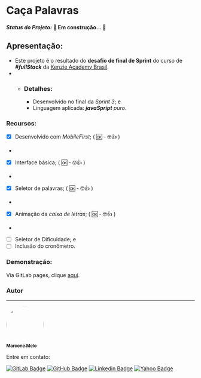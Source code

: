 # Caça Palavras

#### *Status do Projeto:* 🚧 **Em construção...**  🚧

## Apresentação:
* Este projeto é o resultado do **desafio de final de Sprint** do curso de ***#fullStack*** da [Kenzie Academy Brasil](https://kenzie.com.br/).
* * ### Detalhes: 
      * Desenvolvido no final da *Sprint 3*; e
      * Linguagem aplicada: ***javaSpript*** *puro*.

### Recursos:
- [x] Desenvolvido com *MobileFirst*; ( 🆗 - 🤓👍 )
- 
- [x] Interface básica; ( 🆗 - 🤓👍 )
- 
- [x] Seletor de palavras; ( 🆗 - 🤓👍 )
- 
- [x] Animação da *caixa de letras*; ( 🆗 - 🤓👍 )
- 
- [ ] Seletor de Dificuldade; e
- [ ] Inclusão do cronômetro.

### Demonstração:
Via GitLab pages, clique [aqui](https://marconemm.gitlab.io/huntwords-game).

### Autor
---

<a href="https://www.linkedin.com/in/marconemm/">
 <img style="border-radius: 50%;" src="https://avatars.githubusercontent.com/u/15804964?s=400&amp;u=60f45399d863c1410217fc6666bc628c43f554dd&amp;v=4" width="100px;" alt=""/>
 <br />
 <sub><b>Marcone Melo</b></sub></a>

Entre em contato:

[![GitLab Badge](https://img.shields.io/badge/-Marcone_Melo-black?style=plastic&logo=GitLab&logoColor=yellow&link=https://gitlab.com/marconemm)](https://gitlab.com/marconemm)
[![GitHub Badge](https://img.shields.io/badge/-Marcone_Melo-black?style=plastic&logo=GitHub&logoColor=white&link=https://github.com/marconemm)](https://github.com/marconemm)
[![Linkedin Badge](https://img.shields.io/badge/-Marcone_Melo-blue?style=plastic&logo=Linkedin&logoColor=white&link=https://www.linkedin.com/in/marconemm/)](https://www.linkedin.com/in/marconemm/) 
[![Yahoo Badge](https://img.shields.io/badge/-marocnemendonca@ymial.com-c14438?style=plastic&logo=Yahoo!&logoColor=white&link=mailto:marocnemendonca@ymial.com)](mailto:marocnemendonca@ymial.com)

